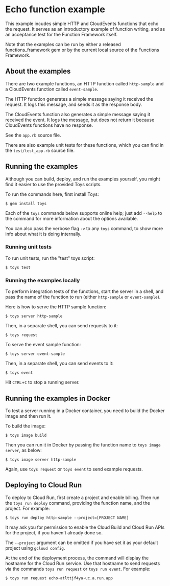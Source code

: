 # Echo function example

This example incudes simple HTTP and CloudEvents functions that echo the
request. It serves as an introductory example of function writing, and as an
acceptance test for the Function Framework itself.

Note that the examples can be run by either a released functions_framework gem
or by the current local source of the Functions Framework.

## About the examples

There are two example functions, an HTTP function called `http-sample` and a
CloudEvents function called `event-sample`.

The HTTP function generates a simple message saying it received the request.
It logs this message, and sends it as the response body.

The CloudEvents function also generates a simple message saying it received the
event. It logs the message, but does not return it because CloudEvents
functions have no response.

See the `app.rb` source file.

There are also example unit tests for these functions, which you can find in
the `test/test_app.rb` source file.

## Running the examples

Although you can build, deploy, and run the examples yourself, you might find
it easier to use the provided Toys scripts.

To run the commands here, first install Toys:

```
$ gem install toys
```

Each of the `toys` commands below supports online help; just add `--help` to
the command for more information about the options available.

You can also pass the verbose flag `-v` to any `toys` command, to show more
info about what it is doing internally.

### Running unit tests

To run unit tests, run the "test" toys script:

```
$ toys test
```

### Running the examples locally

To perform integration tests of the functions, start the server in a shell, and
pass the name of the function to run (either `http-sample` or `event-sample`).

Here is how to serve the HTTP sample function:

```
$ toys server http-sample
```

Then, in a separate shell, you can send requests to it:

```
$ toys request
```

To serve the event sample function:

```
$ toys server event-sample
```

Then, in a separate shell, you can send events to it:

```
$ toys event
```

Hit `CTRL`+`C` to stop a running server.

## Running the examples in Docker

To test a server running in a Docker container, you need to build the Docker
image and then run it.

To build the image:

```
$ toys image build
```

Then you can run it in Docker by passing the function name to
`toys image server`, as below:

```
$ toys image server http-sample
```

Again, use `toys request` or `toys event` to send example requests.

## Deploying to Cloud Run

To deploy to Cloud Run, first create a project and enable billing. Then run the
`toys run deploy` command, providing the function name, and the project. For
example:

```
$ toys run deploy http-sample --project=[PROJECT NAME] 
```

It may ask you for permission to enable the Cloud Build and Cloud Run APIs for
the project, if you haven't already done so.

The `--project` argument can be omitted if you have set it as your default
project using `gcloud config`.

At the end of the deployment process, the command will display the hostname for
the Cloud Run service. Use that hostname to send requests via the commands
`toys run request` or `toys run event`. For example:

```
$ toys run request echo-atlttjf4ya-uc.a.run.app
```
